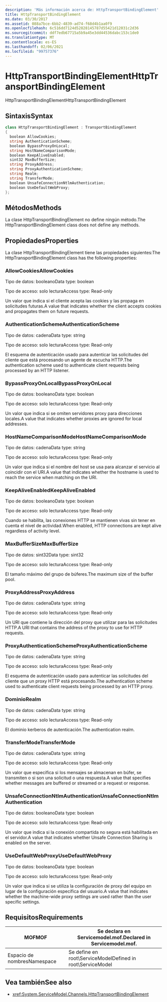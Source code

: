 ```yaml
---
description: 'Más información acerca de: HttpTransportBindingElement'
title: HttpTransportBindingElement
ms.date: 03/30/2017
ms.assetid: 088a7bce-6bb2-4839-ad74-f68d4b1aa0f9
ms.openlocfilehash: 6c516dd7124d52828145787d55421d12031c2d36
ms.sourcegitcommit: ddf7edb67715a5b9a45e3dd44536dabc153c1de0
ms.translationtype: MT
ms.contentlocale: es-ES
ms.lasthandoff: 02/06/2021
ms.locfileid: "99757376"
---
```

# <a name="httptransportbindingelement"></a><span data-ttu-id="72f2d-103">HttpTransportBindingElement</span><span class="sxs-lookup"><span data-stu-id="72f2d-103">HttpTransportBindingElement</span></span>

<span data-ttu-id="72f2d-104">HttpTransportBindingElement</span><span class="sxs-lookup"><span data-stu-id="72f2d-104">HttpTransportBindingElement</span></span>  
  
## <a name="syntax"></a><span data-ttu-id="72f2d-105">Sintaxis</span><span class="sxs-lookup"><span data-stu-id="72f2d-105">Syntax</span></span>  
  
```csharp
class HttpTransportBindingElement : TransportBindingElement  
{  
  boolean AllowCookies;  
  string AuthenticationScheme;  
  boolean BypassProxyOnLocal;  
  string HostNameComparisonMode;  
  boolean KeepAliveEnabled;  
  sint32 MaxBufferSize;  
  string ProxyAddress;  
  string ProxyAuthenticationScheme;  
  string Realm;  
  string TransferMode;  
  boolean UnsafeConnectionNtlmAuthentication;  
  boolean UseDefaultWebProxy;  
};  
```  
  
## <a name="methods"></a><span data-ttu-id="72f2d-106">Métodos</span><span class="sxs-lookup"><span data-stu-id="72f2d-106">Methods</span></span>  

 <span data-ttu-id="72f2d-107">La clase HttpTransportBindingElement no define ningún método.</span><span class="sxs-lookup"><span data-stu-id="72f2d-107">The HttpTransportBindingElement class does not define any methods.</span></span>  
  
## <a name="properties"></a><span data-ttu-id="72f2d-108">Propiedades</span><span class="sxs-lookup"><span data-stu-id="72f2d-108">Properties</span></span>  

 <span data-ttu-id="72f2d-109">La clase HttpTransportBindingElement tiene las propiedades siguientes:</span><span class="sxs-lookup"><span data-stu-id="72f2d-109">The HttpTransportBindingElement class has the following properties:</span></span>  
  
### <a name="allowcookies"></a><span data-ttu-id="72f2d-110">AllowCookies</span><span class="sxs-lookup"><span data-stu-id="72f2d-110">AllowCookies</span></span>  

 <span data-ttu-id="72f2d-111">Tipo de datos: booleano</span><span class="sxs-lookup"><span data-stu-id="72f2d-111">Data type: boolean</span></span>  
  
 <span data-ttu-id="72f2d-112">Tipo de acceso: solo lectura</span><span class="sxs-lookup"><span data-stu-id="72f2d-112">Access type: Read-only</span></span>  
  
 <span data-ttu-id="72f2d-113">Un valor que indica si el cliente acepta las cookies y las propaga en solicitudes futuras.</span><span class="sxs-lookup"><span data-stu-id="72f2d-113">A value that indicates whether the client accepts cookies and propagates them on future requests.</span></span>  
  
### <a name="authenticationscheme"></a><span data-ttu-id="72f2d-114">AuthenticationScheme</span><span class="sxs-lookup"><span data-stu-id="72f2d-114">AuthenticationScheme</span></span>  

 <span data-ttu-id="72f2d-115">Tipo de datos: cadena</span><span class="sxs-lookup"><span data-stu-id="72f2d-115">Data type: string</span></span>  
  
 <span data-ttu-id="72f2d-116">Tipo de acceso: solo lectura</span><span class="sxs-lookup"><span data-stu-id="72f2d-116">Access type: Read-only</span></span>  
  
 <span data-ttu-id="72f2d-117">El esquema de autenticación usado para autenticar las solicitudes del cliente que está procesando un agente de escucha HTTP.</span><span class="sxs-lookup"><span data-stu-id="72f2d-117">The authentication scheme used to authenticate client requests being processed by an HTTP listener.</span></span>  
  
### <a name="bypassproxyonlocal"></a><span data-ttu-id="72f2d-118">BypassProxyOnLocal</span><span class="sxs-lookup"><span data-stu-id="72f2d-118">BypassProxyOnLocal</span></span>  

 <span data-ttu-id="72f2d-119">Tipo de datos: booleano</span><span class="sxs-lookup"><span data-stu-id="72f2d-119">Data type: boolean</span></span>  
  
 <span data-ttu-id="72f2d-120">Tipo de acceso: solo lectura</span><span class="sxs-lookup"><span data-stu-id="72f2d-120">Access type: Read-only</span></span>  
  
 <span data-ttu-id="72f2d-121">Un valor que indica si se omiten servidores proxy para direcciones locales.</span><span class="sxs-lookup"><span data-stu-id="72f2d-121">A value that indicates whether proxies are ignored for local addresses.</span></span>  
  
### <a name="hostnamecomparisonmode"></a><span data-ttu-id="72f2d-122">HostNameComparisonMode</span><span class="sxs-lookup"><span data-stu-id="72f2d-122">HostNameComparisonMode</span></span>  

 <span data-ttu-id="72f2d-123">Tipo de datos: cadena</span><span class="sxs-lookup"><span data-stu-id="72f2d-123">Data type: string</span></span>  
  
 <span data-ttu-id="72f2d-124">Tipo de acceso: solo lectura</span><span class="sxs-lookup"><span data-stu-id="72f2d-124">Access type: Read-only</span></span>  
  
 <span data-ttu-id="72f2d-125">Un valor que indica si el nombre del host se usa para alcanzar el servicio al coincidir con el URI.</span><span class="sxs-lookup"><span data-stu-id="72f2d-125">A value that indicates whether the hostname is used to reach the service when matching on the URI.</span></span>  
  
### <a name="keepaliveenabled"></a><span data-ttu-id="72f2d-126">KeepAliveEnabled</span><span class="sxs-lookup"><span data-stu-id="72f2d-126">KeepAliveEnabled</span></span>  

 <span data-ttu-id="72f2d-127">Tipo de datos: booleano</span><span class="sxs-lookup"><span data-stu-id="72f2d-127">Data type: boolean</span></span>  
  
 <span data-ttu-id="72f2d-128">Tipo de acceso: solo lectura</span><span class="sxs-lookup"><span data-stu-id="72f2d-128">Access type: Read-only</span></span>  
  
 <span data-ttu-id="72f2d-129">Cuando se habilita, las conexiones HTTP se mantienen vivas sin tener en cuenta el nivel de actividad.</span><span class="sxs-lookup"><span data-stu-id="72f2d-129">When enabled, HTTP connections are kept alive regardless of activity level.</span></span>  
  
### <a name="maxbuffersize"></a><span data-ttu-id="72f2d-130">MaxBufferSize</span><span class="sxs-lookup"><span data-stu-id="72f2d-130">MaxBufferSize</span></span>  

 <span data-ttu-id="72f2d-131">Tipo de datos: sint32</span><span class="sxs-lookup"><span data-stu-id="72f2d-131">Data type: sint32</span></span>  
  
 <span data-ttu-id="72f2d-132">Tipo de acceso: solo lectura</span><span class="sxs-lookup"><span data-stu-id="72f2d-132">Access type: Read-only</span></span>  
  
 <span data-ttu-id="72f2d-133">El tamaño máximo del grupo de búferes.</span><span class="sxs-lookup"><span data-stu-id="72f2d-133">The maximum size of the buffer pool.</span></span>  
  
### <a name="proxyaddress"></a><span data-ttu-id="72f2d-134">ProxyAddress</span><span class="sxs-lookup"><span data-stu-id="72f2d-134">ProxyAddress</span></span>  

 <span data-ttu-id="72f2d-135">Tipo de datos: cadena</span><span class="sxs-lookup"><span data-stu-id="72f2d-135">Data type: string</span></span>  
  
 <span data-ttu-id="72f2d-136">Tipo de acceso: solo lectura</span><span class="sxs-lookup"><span data-stu-id="72f2d-136">Access type: Read-only</span></span>  
  
 <span data-ttu-id="72f2d-137">Un URI que contiene la dirección del proxy que utilizar para las solicitudes HTTP.</span><span class="sxs-lookup"><span data-stu-id="72f2d-137">A URI that contains the address of the proxy to use for HTTP requests.</span></span>  
  
### <a name="proxyauthenticationscheme"></a><span data-ttu-id="72f2d-138">ProxyAuthenticationScheme</span><span class="sxs-lookup"><span data-stu-id="72f2d-138">ProxyAuthenticationScheme</span></span>  

 <span data-ttu-id="72f2d-139">Tipo de datos: cadena</span><span class="sxs-lookup"><span data-stu-id="72f2d-139">Data type: string</span></span>  
  
 <span data-ttu-id="72f2d-140">Tipo de acceso: solo lectura</span><span class="sxs-lookup"><span data-stu-id="72f2d-140">Access type: Read-only</span></span>  
  
 <span data-ttu-id="72f2d-141">El esquema de autenticación usado para autenticar las solicitudes del cliente que un proxy HTTP está procesando.</span><span class="sxs-lookup"><span data-stu-id="72f2d-141">The authentication scheme used to authenticate client requests being processed by an HTTP proxy.</span></span>  
  
### <a name="realm"></a><span data-ttu-id="72f2d-142">Dominio</span><span class="sxs-lookup"><span data-stu-id="72f2d-142">Realm</span></span>  

 <span data-ttu-id="72f2d-143">Tipo de datos: cadena</span><span class="sxs-lookup"><span data-stu-id="72f2d-143">Data type: string</span></span>  
  
 <span data-ttu-id="72f2d-144">Tipo de acceso: solo lectura</span><span class="sxs-lookup"><span data-stu-id="72f2d-144">Access type: Read-only</span></span>  
  
 <span data-ttu-id="72f2d-145">El dominio kerberos de autenticación.</span><span class="sxs-lookup"><span data-stu-id="72f2d-145">The authentication realm.</span></span>  
  
### <a name="transfermode"></a><span data-ttu-id="72f2d-146">TransferMode</span><span class="sxs-lookup"><span data-stu-id="72f2d-146">TransferMode</span></span>  

 <span data-ttu-id="72f2d-147">Tipo de datos: cadena</span><span class="sxs-lookup"><span data-stu-id="72f2d-147">Data type: string</span></span>  
  
 <span data-ttu-id="72f2d-148">Tipo de acceso: solo lectura</span><span class="sxs-lookup"><span data-stu-id="72f2d-148">Access type: Read-only</span></span>  
  
 <span data-ttu-id="72f2d-149">Un valor que especifica si los mensajes se almacenan en búfer, se transmiten o si son una solicitud o una respuesta.</span><span class="sxs-lookup"><span data-stu-id="72f2d-149">A value that specifies whether messages are buffered or streamed or a request or response.</span></span>  
  
### <a name="unsafeconnectionntlmauthentication"></a><span data-ttu-id="72f2d-150">UnsafeConnectionNtlmAuthentication</span><span class="sxs-lookup"><span data-stu-id="72f2d-150">UnsafeConnectionNtlmAuthentication</span></span>  

 <span data-ttu-id="72f2d-151">Tipo de datos: booleano</span><span class="sxs-lookup"><span data-stu-id="72f2d-151">Data type: boolean</span></span>  
  
 <span data-ttu-id="72f2d-152">Tipo de acceso: solo lectura</span><span class="sxs-lookup"><span data-stu-id="72f2d-152">Access type: Read-only</span></span>  
  
 <span data-ttu-id="72f2d-153">Un valor que indica si la conexión compartida no segura está habilitada en el servidor.</span><span class="sxs-lookup"><span data-stu-id="72f2d-153">A value that indicates whether Unsafe Connection Sharing is enabled on the server.</span></span>  
  
### <a name="usedefaultwebproxy"></a><span data-ttu-id="72f2d-154">UseDefaultWebProxy</span><span class="sxs-lookup"><span data-stu-id="72f2d-154">UseDefaultWebProxy</span></span>  

 <span data-ttu-id="72f2d-155">Tipo de datos: booleano</span><span class="sxs-lookup"><span data-stu-id="72f2d-155">Data type: boolean</span></span>  
  
 <span data-ttu-id="72f2d-156">Tipo de acceso: solo lectura</span><span class="sxs-lookup"><span data-stu-id="72f2d-156">Access type: Read-only</span></span>  
  
 <span data-ttu-id="72f2d-157">Un valor que indica si se utiliza la configuración de proxy del equipo en lugar de la configuración específica del usuario.</span><span class="sxs-lookup"><span data-stu-id="72f2d-157">A value that indicates whether the machine-wide proxy settings are used rather than the user specific settings.</span></span>  
  
## <a name="requirements"></a><span data-ttu-id="72f2d-158">Requisitos</span><span class="sxs-lookup"><span data-stu-id="72f2d-158">Requirements</span></span>  
  
|<span data-ttu-id="72f2d-159">MOF</span><span class="sxs-lookup"><span data-stu-id="72f2d-159">MOF</span></span>|<span data-ttu-id="72f2d-160">Se declara en Servicemodel.mof.</span><span class="sxs-lookup"><span data-stu-id="72f2d-160">Declared in Servicemodel.mof.</span></span>|  
|---------|-----------------------------------|  
|<span data-ttu-id="72f2d-161">Espacio de nombres</span><span class="sxs-lookup"><span data-stu-id="72f2d-161">Namespace</span></span>|<span data-ttu-id="72f2d-162">Se define en root\ServiceModel</span><span class="sxs-lookup"><span data-stu-id="72f2d-162">Defined in root\ServiceModel</span></span>|  
  
## <a name="see-also"></a><span data-ttu-id="72f2d-163">Vea también</span><span class="sxs-lookup"><span data-stu-id="72f2d-163">See also</span></span>

- <xref:System.ServiceModel.Channels.HttpTransportBindingElement>
